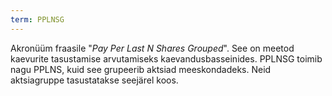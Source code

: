 ```yaml
---
term: PPLNSG
---
```


Akronüüm fraasile "*Pay Per Last N Shares Grouped*". See on meetod kaevurite tasustamise arvutamiseks kaevandusbasseinides. PPLNSG toimib nagu PPLNS, kuid see grupeerib aktsiad meeskondadeks. Neid aktsiagruppe tasustatakse seejärel koos.